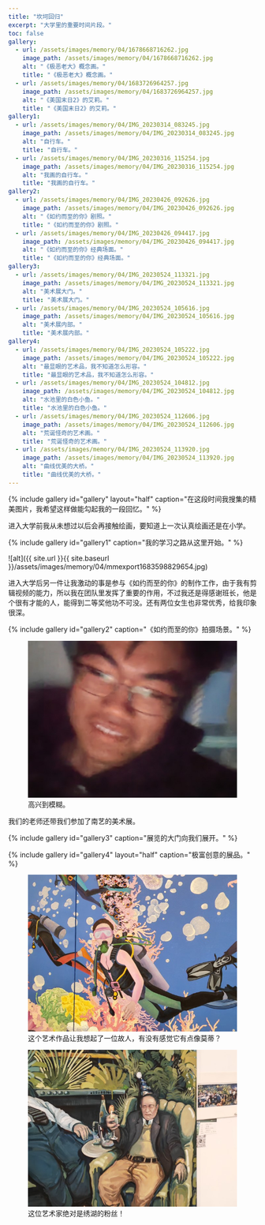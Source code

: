 ```yaml
---
title: "坎坷回归"
excerpt: "大学里的重要时间片段。"
toc: false
gallery:
  - url: /assets/images/memory/04/1678668716262.jpg
    image_path: /assets/images/memory/04/1678668716262.jpg
    alt: "《极恶老大》概念画。"
    title: "《极恶老大》概念画。"
  - url: /assets/images/memory/04/1683726964257.jpg
    image_path: /assets/images/memory/04/1683726964257.jpg
    alt: "《美国末日2》的艾莉。"
    title: "《美国末日2》的艾莉。"
gallery1:
  - url: /assets/images/memory/04/IMG_20230314_083245.jpg
    image_path: /assets/images/memory/04/IMG_20230314_083245.jpg
    alt: "自行车。"
    title: "自行车。"
  - url: /assets/images/memory/04/IMG_20230316_115254.jpg
    image_path: /assets/images/memory/04/IMG_20230316_115254.jpg
    alt: "我画的自行车。"
    title: "我画的自行车。"
gallery2:
  - url: /assets/images/memory/04/IMG_20230426_092626.jpg
    image_path: /assets/images/memory/04/IMG_20230426_092626.jpg
    alt: "《如约而至的你》剧照。"
    title: "《如约而至的你》剧照。"
  - url: /assets/images/memory/04/IMG_20230426_094417.jpg
    image_path: /assets/images/memory/04/IMG_20230426_094417.jpg
    alt: "《如约而至的你》经典场面。"
    title: "《如约而至的你》经典场面。"
gallery3:
  - url: /assets/images/memory/04/IMG_20230524_113321.jpg
    image_path: /assets/images/memory/04/IMG_20230524_113321.jpg
    alt: "美术展大门。"
    title: "美术展大门。"
  - url: /assets/images/memory/04/IMG_20230524_105616.jpg
    image_path: /assets/images/memory/04/IMG_20230524_105616.jpg
    alt: "美术展内部。"
    title: "美术展内部。"
gallery4:
  - url: /assets/images/memory/04/IMG_20230524_105222.jpg
    image_path: /assets/images/memory/04/IMG_20230524_105222.jpg
    alt: "最显眼的艺术品，我不知道怎么形容。"
    title: "最显眼的艺术品，我不知道怎么形容。"
  - url: /assets/images/memory/04/IMG_20230524_104812.jpg
    image_path: /assets/images/memory/04/IMG_20230524_104812.jpg
    alt: "水池里的白色小鱼。"
    title: "水池里的白色小鱼。"
  - url: /assets/images/memory/04/IMG_20230524_112606.jpg
    image_path: /assets/images/memory/04/IMG_20230524_112606.jpg
    alt: "荒诞怪奇的艺术画。"
    title: "荒诞怪奇的艺术画。"
  - url: /assets/images/memory/04/IMG_20230524_113920.jpg
    image_path: /assets/images/memory/04/IMG_20230524_113920.jpg
    alt: "曲线优美的大桥。"
    title: "曲线优美的大桥。"
---
```


{% include gallery id="gallery" layout="half" caption="在这段时间我搜集的精美图片，我希望这样做能勾起我的一段回忆。" %}

进入大学前我从未想过以后会再接触绘画，要知道上一次认真绘画还是在小学。

{% include gallery id="gallery1" caption="我的学习之路从这里开始。" %}

![alt]({{ site.url }}{{ site.baseurl }}/assets/images/memory/04/mmexport1683598829654.jpg)

进入大学后另一件让我激动的事是参与《如约而至的你》的制作工作，由于我有剪辑视频的能力，所以我在团队里发挥了重要的作用，不过我还是得感谢班长，他是个很有才能的人，能得到二等奖他功不可没。还有两位女生也非常优秀，给我印象很深。

{% include gallery id="gallery2" caption="《如约而至的你》拍摄场景。" %}

<figure>
  <img src="/assets/images/memory/04/IMG_20230424_191557.jpg" alt="高兴到模糊的班长。">
  <figcaption>高兴到模糊。</figcaption>
</figure>

我们的老师还带我们参加了南艺的美术展。

{% include gallery id="gallery3" caption="展览的大门向我们展开。" %}

{% include gallery id="gallery4" layout="half" caption="极富创意的展品。" %}

<figure>
  <img src="/assets/images/memory/04/IMG_20230524_110516.jpg" alt="潜水的莫蒂。">
  <figcaption>这个艺术作品让我想起了一位故人，有没有感觉它有点像莫蒂？</figcaption>
</figure>

<figure>
  <img src="/assets/images/memory/04/IMG_20230524_110706.jpg" alt="过生日的爷爷。">
  <figcaption>这位艺术家绝对是绣湖的粉丝！</figcaption>
</figure>
